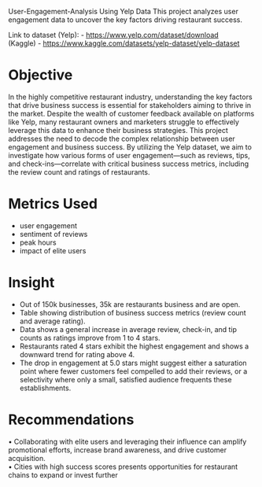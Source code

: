 User-Engagement-Analysis Using Yelp Data
This project analyzes user engagement data to uncover the key factors driving restaurant success.

Link to dataset (Yelp): - https://www.yelp.com/dataset/download<br>
(Kaggle) - https://www.kaggle.com/datasets/yelp-dataset/yelp-dataset<br>


<h1>Objective</h1>

In the highly competitive restaurant industry, understanding the key factors that drive business success is essential for stakeholders aiming to thrive in the market. Despite the wealth of customer feedback available on platforms like Yelp, many restaurant owners and marketers struggle to effectively leverage this data to enhance their business strategies. This project addresses the need to decode the complex relationship between user engagement and business success. By utilizing the Yelp dataset, we aim to investigate how various forms of user engagement—such as reviews, tips, and check-ins—correlate with critical business success metrics, including the review count and ratings of restaurants.

<h1>Metrics Used</h1>

- user engagement
- sentiment of reviews
- peak hours
- impact of elite users

<h1>Insight</h1>

- Out of 150k businesses, 35k are restaurants business and are open.<br>
- Table showing distribution of business success metrics (review count and average rating).<br>
- Data shows a general increase in average review, check-in, and tip counts as ratings improve from 1 to 4 stars.<br>
- Restaurants rated 4 stars exhibit the highest engagement and shows a downward trend for rating above 4.<br>
- The drop in engagement at 5.0 stars might suggest either a saturation point where fewer customers feel compelled to add their reviews, or a selectivity where only a small, satisfied audience frequents these establishments.


<h1>Recommendations</h1>

• Collaborating with elite users and leveraging their influence can amplify promotional efforts, increase brand awareness, and drive customer acquisition.<br>
• Cities with high success scores presents opportunities for restaurant chains to expand or invest further<br>
